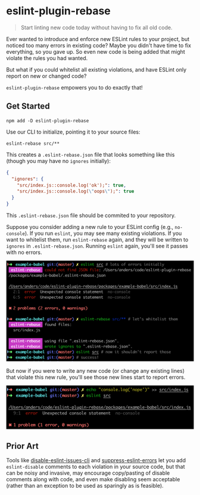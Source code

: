 # eslint-plugin-rebase
> Start linting new code today without having to fix all old code.

Ever wanted to introduce and enforce new ESLint rules to your project, but noticed too many errors in existing code?
Maybe you didn't have time to fix everything, so you gave up.
So even new code is being added that might violate the rules you had wanted.

But what if you could whitelist all existing violations, and have ESLint only report on new or changed code?

`eslint-plugin-rebase` empowers you to do exactly that!

## Get Started

```shell
npm add -D eslint-plugin-rebase
```

Use our CLI to initialize, pointing it to your source files:

```shell
eslint-rebase src/**
```

This creates a `.eslint-rebase.json` file that looks something like this (though you may have no `ignores` initially):

```json
{
  "ignores": {
    "src/index.js::console.log('ok');": true,
    "src/index.js::console.log(\"oops\");": true
  }
}
```

This `.eslint-rebase.json` file should be commited to your repository.

Suppose you consider adding a new rule to your ESLint config (e.g., `no-console`).
If you run `eslint`, you may see many existing violations.
If you want to whitelist them, run `eslint-rebase` again, and they will be written to `ignores` in `.eslint-rebase.json`.
Running `eslint` again, you'll see it passes with no errors.

![](docs/init.png)

But now if you were to write any new code (or change any existing lines) that violate this new rule,
you'll see those new lines start to report errors.

![](docs/new.png)

## Prior Art

Tools like [disable-eslint-issues-cli](https://github.com/akonchady/disable-eslint-issues-cli) and [suppress-eslint-errors](https://github.com/Faithlife/suppress-eslint-errors)
let you add `eslint-disable` comments to each violation in your source code,
but that can be noisy and invasive, may encourage copy/pasting of disable comments along with code,
and even make disabling seem acceptable (rather than an exception to be used as sparingly as is feasible).
